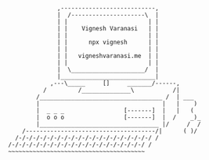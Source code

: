                       ,---------------------------,
                      |  /---------------------\  |
                      | |                       | |
                      | |    Vignesh Varanasi   | |
                      | |                       | |
                      | |      npx vignesh      | |
                      | |                       | |
                      | |   vigneshvaranasi.me  | |
                      | |                       | |
                      |  \_____________________/  |
                      |___________________________|
                    ,---\_____     []     _______/------,
                  /         /______________\           /|
                /___________________________________ /  | ___
                |                                   |   |    )
                |  _ _ _                 [-------]  |   |   (
                |  o o o                 [-------]  |  /    _)_
                |__________________________________ |/     /  /
            /-------------------------------------/|      ( )/
          /-/-/-/-/-/-/-/-/-/-/-/-/-/-/-/-/-/-/-/ /
        /-/-/-/-/-/-/-/-/-/-/-/-/-/-/-/-/-/-/-/ /
        ~~~~~~~~~~~~~~~~~~~~~~~~~~~~~~~~~~~~~~~
